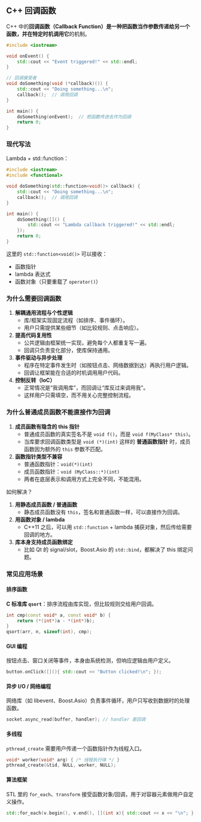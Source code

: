 ## C++ 回调函数

C++ 中的**回调函数（Callback Function）**是一种**把函数当作参数传递给另一个函数，并在特定时机调用它**的机制。

```cpp
#include <iostream>

void onEvent() {
    std::cout << "Event triggered!" << std::endl;
}

// 回调接受者
void doSomething(void (*callback)()) {
    std::cout << "Doing something...\n";
    callback();  // 调用回调
}

int main() {
    doSomething(onEvent);  // 把函数传进去作为回调
    return 0;
}
```

### 现代写法

Lambda + std::function：

```cpp
#include <iostream>
#include <functional>

void doSomething(std::function<void()> callback) {
    std::cout << "Doing something...\n";
    callback();  // 调用回调
}

int main() {
    doSomething([]() {
        std::cout << "Lambda callback triggered!" << std::endl;
    });
    return 0;
}
```

这里的 `std::function<void()>` 可以接收：

- 函数指针
- lambda 表达式
- 函数对象（只要重载了 `operator()`）

### 为什么需要回调函数

1. **解耦通用流程与个性逻辑**
   - 库/框架实现固定流程（如排序、事件循环）。
   - 用户只需提供某些细节（如比较规则、点击响应）。
2. **提高代码复用性**
   - 公共逻辑由框架统一实现，避免每个人都重复写一遍。
   - 回调只负责变化部分，使库保持通用。
3. **事件驱动与异步处理**
   - 程序在特定事件发生时（如按钮点击、网络数据到达）再执行用户逻辑。
   - 回调让框架能在合适的时机调用用户代码。
4. **控制反转（IoC）**
   - 正常情况是“我调用库”，而回调让“库反过来调用我”。
   - 这样用户只需填空，而不用关心完整控制流程。

### 为什么普通成员函数不能直接作为回调

1. **成员函数有隐含的 this 指针**
   - 普通成员函数的真实签名不是 `void f()`，而是 `void f(MyClass* this)`。
   - 当库要求回调函数类型是 `void (*)(int)` 这样的 **普通函数指针** 时，成员函数因为额外的 `this` 参数不匹配。
2. **函数指针类型不兼容**
   - 普通函数指针：`void(*)(int)`
   - 成员函数指针：`void (MyClass::*)(int)`
   - 两者在底层表示和调用方式上完全不同，不能混用。

如何解决？

1. **用静态成员函数 / 普通函数**
   - 静态成员函数没有 `this`，签名和普通函数一样，可以直接作为回调。
2. **用函数对象 / lambda**
   - C++11 之后，可以用 `std::function` + lambda 捕获对象，然后传给需要回调的地方。
3. **库本身支持成员函数绑定**
   - 比如 Qt 的 signal/slot，Boost.Asio 的 `std::bind`，都解决了 this 绑定问题。

### 常见应用场景

#### 排序函数

**C 标准库 `qsort`**：排序流程由库实现，但比较规则交给用户回调。

```cpp
int cmp(const void* a, const void* b) {
    return (*(int*)a - *(int*)b);
}
qsort(arr, n, sizeof(int), cmp);
```

#### GUI 编程

按钮点击、窗口关闭等事件，本身由系统检测，但响应逻辑由用户定义。

```cpp
button.onClick([](){ std::cout << "Button clicked!\n"; });
```

#### 异步 I/O / 网络编程

网络库（如 libevent、Boost.Asio）负责事件循环，用户只写收到数据时的处理函数。

```cpp
socket.async_read(buffer, handler); // handler 是回调
```

#### 多线程

`pthread_create` 需要用户传递一个函数指针作为线程入口。

```cpp
void* worker(void* arg) { /* 线程执行体 */ }
pthread_create(&tid, NULL, worker, NULL);
```

#### 算法框架

STL 里的 `for_each`、`transform` 接受函数对象/回调，用于对容器元素做用户自定义操作。

```cpp
std::for_each(v.begin(), v.end(), [](int x){ std::cout << x << "\n"; });
```